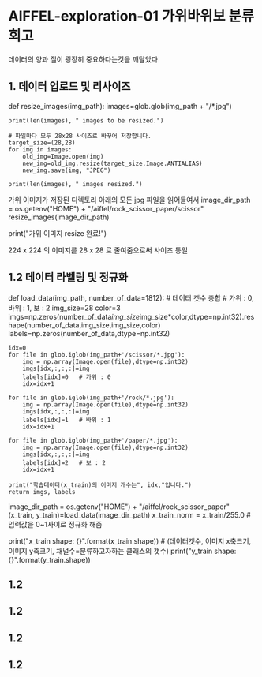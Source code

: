 # AIFFEL-exploration-01 가위바위보 분류 회고

데이터의 양과 질이 굉장히 중요하다는것을 깨달았다

## 1. 데이터 업로드 및 리사이즈

def resize_images(img_path):
	images=glob.glob(img_path + "/*.jpg")  
    
	print(len(images), " images to be resized.")

    # 파일마다 모두 28x28 사이즈로 바꾸어 저장합니다.
	target_size=(28,28)
	for img in images:
		old_img=Image.open(img)
		new_img=old_img.resize(target_size,Image.ANTIALIAS)
		new_img.save(img, "JPEG")
    
	print(len(images), " images resized.")
	
가위 이미지가 저장된 디렉토리 아래의 모든 jpg 파일을 읽어들여서
image_dir_path = os.getenv("HOME") + "/aiffel/rock_scissor_paper/scissor"
resize_images(image_dir_path)

print("가위 이미지 resize 완료!") 


224 x 224 의 이미지를 28 x 28 로 줄여줌으로써 사이즈 통일

## 1.2 데이터 라벨링 및 정규화

def load_data(img_path, number_of_data=1812):  # 데이터 갯수 총합
    # 가위 : 0, 바위 : 1, 보 : 2
    img_size=28
    color=3
    imgs=np.zeros(number_of_data*img_size*img_size*color,dtype=np.int32).reshape(number_of_data,img_size,img_size,color)
    labels=np.zeros(number_of_data,dtype=np.int32)

    idx=0
    for file in glob.iglob(img_path+'/scissor/*.jpg'):
        img = np.array(Image.open(file),dtype=np.int32)
        imgs[idx,:,:,:]=img    
        labels[idx]=0   # 가위 : 0
        idx=idx+1

    for file in glob.iglob(img_path+'/rock/*.jpg'):
        img = np.array(Image.open(file),dtype=np.int32)
        imgs[idx,:,:,:]=img   
        labels[idx]=1   # 바위 : 1
        idx=idx+1  
    
    for file in glob.iglob(img_path+'/paper/*.jpg'):
        img = np.array(Image.open(file),dtype=np.int32)
        imgs[idx,:,:,:]=img    
        labels[idx]=2   # 보 : 2
        idx=idx+1
        
    print("학습데이터(x_train)의 이미지 개수는", idx,"입니다.")
    return imgs, labels

image_dir_path = os.getenv("HOME") + "/aiffel/rock_scissor_paper"
(x_train, y_train)=load_data(image_dir_path)
x_train_norm = x_train/255.0   # 입력값을 0~1사이로 정규화 해줌

print("x_train shape: {}".format(x_train.shape)) # (데이터갯수, 이미지 x축크기, 이미지 y축크기, 채널수=분류하고자하는 클래스의 갯수)
print("y_train shape: {}".format(y_train.shape))

## 1.2
## 1.2
## 1.2 
## 1.2 

